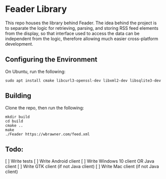 # Feader Library

This repo houses the library behind Feader. The idea behind the project is to separate the logic for retrieving, parsing, and storing RSS feed elements from the display, so that interface used to access the data can be independent from the logic, therefore allowing much easier cross-platform development. 

## Configuring the Environment

On Ubuntu, run the following:

```
sudo apt install cmake libcurl3-openssl-dev libxml2-dev libsqlite3-dev
```

## Building

Clone the repo, then run the following:

```
mkdir build
cd build
cmake ..
make
./Feader https://wbrawner.com/feed.xml
```

## Todo:

[ ] Write tests
[ ] Write Android client
[ ] Write Windows 10 client OR Java client
[ ] Write GTK client (if not Java client)
[ ] Write Mac client (if not Java client)